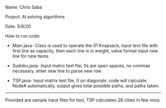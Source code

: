 Name: Chris Saba

Project: AI solving algorithms

Date: 5/8/20

How to run code:

- Main.java- 
Class is used to operate the 01 Knapsack, input text file with first line as capacity, then each line
is in weight, value format
input new line for new items

- Sudoku.java- 
Input matrix text file, 0s are open spaces, no commas necessary. enter new line to parse new row

- TSP.java- 
Input matrix test file, 0 on diagonals. code will calculate Node# automatically. output gives total possible paths,
and paths taken.

*****************************************************
Provided are sample input files for text, TSP calculates 26 cities in few mins.
